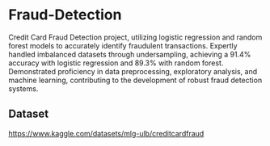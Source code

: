 # Fraud-Detection
Credit Card Fraud Detection project, utilizing logistic regression and random forest models to accurately identify fraudulent transactions. Expertly handled imbalanced datasets through undersampling, achieving a 91.4% accuracy with logistic regression and 89.3% with random forest. Demonstrated proficiency in data preprocessing, exploratory analysis, and machine learning, contributing to the development of robust fraud detection systems.

## Dataset
https://www.kaggle.com/datasets/mlg-ulb/creditcardfraud
